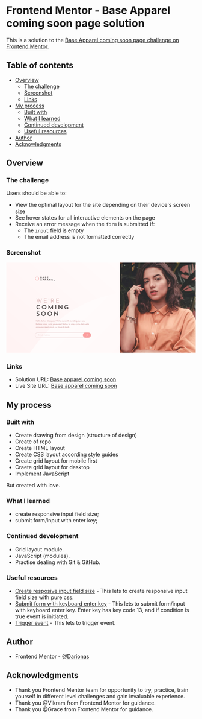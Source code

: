 # Frontend Mentor - Base Apparel coming soon page solution

This is a solution to the [Base Apparel coming soon page challenge on Frontend Mentor](https://www.frontendmentor.io/challenges/base-apparel-coming-soon-page-5d46b47f8db8a7063f9331a0). 

## Table of contents

- [Overview](#overview)
  - [The challenge](#the-challenge)
  - [Screenshot](#screenshot)
  - [Links](#links)
- [My process](#my-process)
  - [Built with](#built-with)
  - [What I learned](#what-i-learned)
  - [Continued development](#continued-development)
  - [Useful resources](#useful-resources)
- [Author](#author)
- [Acknowledgments](#acknowledgments)

## Overview

### The challenge

Users should be able to:

- View the optimal layout for the site depending on their device's screen size
- See hover states for all interactive elements on the page
- Receive an error message when the `form` is submitted if:
  - The `input` field is empty
  - The email address is not formatted correctly

### Screenshot

![Base_apparel_coming_soon](./images/base_apparel_coming_soon.png)

### Links

- Solution URL: [Base apparel coming soon](https://github.com/Darionas/base-apparel-coming-soon)
- Live Site URL: [Base apparel coming soon](https://darionas.github.io/base-apparel-coming-soon/)

## My process

### Built with

 * Create drawing from design (structure of design)
 * Create of repo
 * Create HTML layout
 * Create CSS layout according style guides
 * Create grid layout for mobile first
 * Craete grid layout for desktop
 * Implement JavaScript

But created with love.

### What I learned

- create responsive input field size;
- submit form/input with enter key;  

### Continued development

- Grid layout module.
- JavaScript (modules).
- Practise dealing with Git & GitHub.

### Useful resources

- [Create resposive input field size](https://stackoverflow.com/questions/18073218/responsive-input-field-width-or-other-elements#answer-18073300) - This lets to create responsive input field size with pure css.
- [Submit form with keyboard enter key](https://stackoverflow.com/questions/20484738/submit-form-on-enter-key-with-javascript#answer-20484978) - This lets to submit form/input with keyboard enter key. Enter key has key code 13, and if condition is true event is initiated. 
- [Trigger event](https://stackoverflow.com/questions/2490825/how-to-trigger-event-in-javascript#answer-50587874) - This lets to trigger event.

## Author

- Frontend Mentor - [@Darionas](https://www.frontendmentor.io/profile/Darionas)

## Acknowledgments

- Thank you Frontend Mentor team for opportunity to try, practice, train yourself in different level challenges and gain invaluable experience.
- Thank you @Vikram from Frontend Mentor for guidance.
- Thank you @Grace from Frontend Mentor for guidance.
